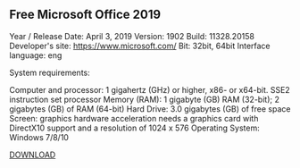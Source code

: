 ## Free Microsoft Office 2019

Year / Release Date: April 3, 2019
Version: 1902
Build: 11328.20158
Developer's site: https://www.microsoft.com/
Bit: 32bit, 64bit
Interface language: eng


System requirements:

Computer and processor: 1 gigahertz (GHz) or higher, x86- or x64-bit. SSE2 instruction set processor
Memory (RAM): 1 gigabyte (GB) RAM (32-bit); 2 gigabytes (GB) of RAM (64-bit)
Hard Drive: 3.0 gigabytes (GB) of free space
Screen: graphics hardware acceleration needs a graphics card with DirectX10 support and a resolution of 1024 x 576
Operating System: Windows 7/8/10

[DOWNLOAD](https://jekyllrb.com/) 


